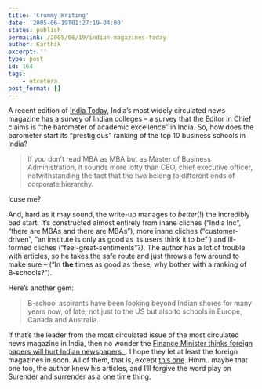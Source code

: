 ```yaml
---
title: 'Crummy Writing'
date: '2005-06-19T01:27:19-04:00'
status: publish
permalink: /2005/06/19/indian-magazines-today
author: Karthik
excerpt: ''
type: post
id: 164
tags:
    - etcetera
post_format: []
---
```

A recent edition of [India Today](http://www.indiatoday.com/itoday/index.html), India’s most widely circulated news magazine has a survey of Indian colleges – a survey that the Editor in Chief claims is “the barometer of academic excellence” in India. So, how does the barometer start its “prestigious” ranking of the top 10 business schools in India?

> If you don’t read MBA as MBA but as Master of Business Administration, it sounds more lofty than CEO, chief executive officer, notwithstanding the fact that the two belong to different ends of corporate hierarchy.

‘cuse me?

And, hard as it may sound, the write-up manages to *better*(!) the incredibly bad start. It’s constructed almost entirely from inane cliches (“India Inc”, “there are MBAs and there are MBAs”), more inane cliches (“customer-driven”, “an institute is only as good as its users think it to be” ) and ill-formed cliches (“feel-great-sentiments”?). The author has a lot of trouble with articles, so he takes the safe route and just throws a few around to make sure – (“In **the** times as good as these, why bother with a ranking of B-schools?”).

Here’s another gem:

> B-school aspirants have been looking beyond Indian shores for many years now, of late, not just to the US but also to schools in Europe, Canada and Australia.

If that’s the leader from the most circulated issue of the most circulated news magazine in India, then no wonder the [Finance Minister thinks foreign papers will hurt Indian newspapers. ](http://indiauncut.blogspot.com/2005/06/protect-us-they-wailed.html). I hope they let at least the foreign magazines in soon. All of them, that is, except [this one](http://www.sepiamutiny.com/sepia/archives/001738.html). Hmm.. maybe that one too, the author knew his articles, and I’ll forgive the word play on Surender and surrender as a one time thing.